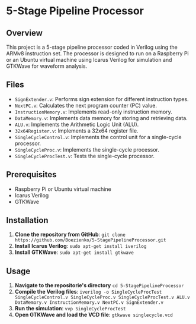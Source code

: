 # 5-Stage Pipeline Processor

## Overview
This project is a 5-stage pipeline processor coded in Verilog using the ARMv8 instruction set. The processor is designed to run on a Raspberry Pi or an Ubuntu virtual machine using Icarus Verilog for simulation and GTKWave for waveform analysis.

## Files
- `SignExtender.v`: Performs sign extension for different instruction types.
- `NextPC.v`: Calculates the next program counter (PC) value.
- `InstructionMemory.v`: Implements read-only instruction memory.
- `DataMemory.v`: Implements data memory for storing and retrieving data.
- `ALU.v`: Implements the Arithmetic Logic Unit (ALU).
- `32x64Register.v`: Implements a 32x64 register file.
- `SingleCycleControl.v`: Implements the control unit for a single-cycle processor.
- `SingleCycleProc.v`: Implements the single-cycle processor.
- `SingleCycleProcTest.v`: Tests the single-cycle processor. 

## Prerequisites
- Raspberry Pi or Ubuntu virtual machine
- Icarus Verilog 
- GTKWave

## Installation
1. **Clone the repository from GitHub**:
```git clone https://github.com/Boezienko/5-StagePipelineProcessor.git```
2. **Install Icarus Verilog**:
```sudo apt-get install iverilog```
3. **Install GTKWave**:
```sudo apt-get install gtkwave```

## Usage
1. **Navigate to the repositorie's directory**
```cd 5-StagePipelineProcessor```
1. **Compile the Verilog files**:
```iverilog -o SingleCycleProcTest SingleCycleControl.v SingleCycleProc.v SingleCycleProcTest.v ALU.v DataMemory.v InstructionMemory.v NextPC.v SignExtender.v```
2. **Run the simulation**:
```vvp SingleCycleProcTest```
3. **Open GTKWave and load the VCD file**:
```gtkwave singlecycle.vcd```

